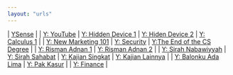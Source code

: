 ```yaml
---
layout: "urls"
---
```


| [YSense](https://www.ysense.com/) |
| [Y: YouTube](https://www.youtube.com/) | [Y: Hidden Device 1](https://youtu.be/UeAKTjx_eKA) | [Y: Hiden Device 2](https://youtu.be/ioU5G_IuGuw) | [Y: Calculus 1](https://youtu.be/HfACrKJ_Y2w) |
| [Y: New Marketing 101](https://youtu.be/_4Ei1a9ezVI?t=3914) | [Y: Security](https://youtu.be/iNnb94MAJ6g) | [Y:The End of the CS Degree](https://youtu.be/VZFIB4IjcXE) |
| [Y: Risman Adnan 1](https://youtu.be/uOacUZOAoiU) | [Y: Risman Adnan 2](https://www.youtube.com/watch?v=33snr_VxEeM) |
| [Y: Sirah Nabawiyyah](https://www.youtube.com/playlist?list=PLlK0gGuioshBgZZf8VOC4IonQtFxPsifW) | [Y: Sirah Sahabat](https://www.youtube.com/playlist?list=PLlK0gGuioshBxyBg4TzEtKETkzOfv4mvB) | [Y: Kajian Singkat](https://www.youtube.com/playlist?list=PLlK0gGuioshB00smsBcZSuyujWEPx7ZkT) | [Y: Kajian Lainnya](https://www.youtube.com/playlist?list=PLlK0gGuioshC5m_EEvJIdDzZMaha5YFKs) |
| [Y: Balonku Ada Lima](https://www.youtube.com/watch?v=K5czD_jB9Os) | [Y: Pak Kasur](https://www.youtube.com/watch?v=t2wndEioW9c) |
| [Y: Finance](https://finance.yahoo.com/) |
